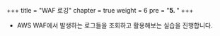+++
title = "WAF 로깅"
chapter = true
weight = 6
pre = "<b>5. </b>"
+++

- AWS WAF에서 발생하는 로그들을 조회하고 활용해보는 실습을 진행합니다. 


